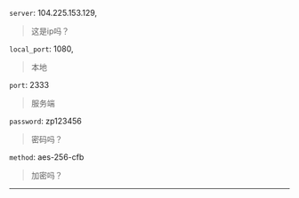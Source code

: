 
  `server`: 104.225.153.129,

  > 这是ip吗？

  `local_port`: 1080,

  > 本地

  `port`: 2333

  > 服务端

  `password`: zp123456

  > 密码吗？

  `method`: aes-256-cfb

  > 加密吗？

---

